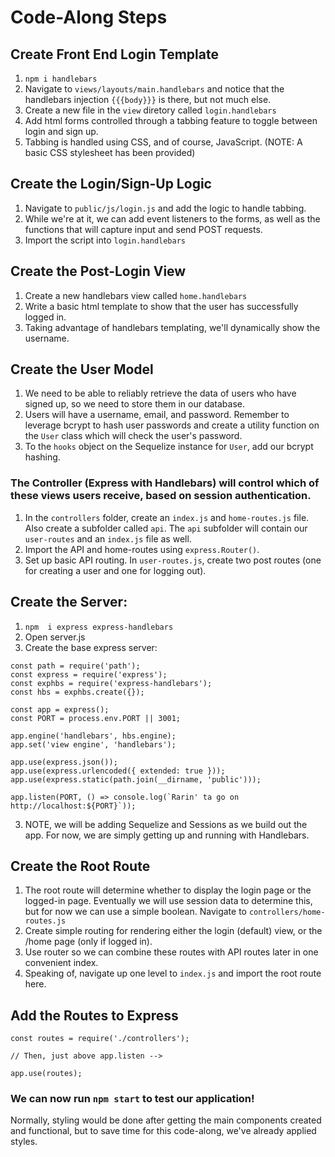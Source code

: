 # Code-Along Steps

## Create Front End Login Template
1. `npm i handlebars`
2. Navigate to `views/layouts/main.handlebars` and notice that the handlebars injection `{{{body}}}` is there, but not much else. 
3. Create a new file in the `view` diretory called `login.handlebars`
4. Add html forms controlled through a tabbing feature to toggle between login and sign up. 
5. Tabbing is handled using CSS, and of course, JavaScript. (NOTE: A basic CSS stylesheet has been provided)

## Create the Login/Sign-Up Logic 
1. Navigate to `public/js/login.js` and add the logic to handle tabbing.
2. While we're at it, we can add event listeners to the forms, as well as the functions that will capture input and send POST requests.
3. Import the script into `login.handlebars`

## Create the Post-Login View
1. Create a new handlebars view called `home.handlebars`
2. Write a basic html template to show that the user has successfully logged in.
3. Taking advantage of handlebars templating, we'll dynamically show the username.

## Create the User Model
1. We need to be able to reliably retrieve the data of users who have signed up, so we need to store them in our database.
2. Users will have a username, email, and password. Remember to leverage bcrypt to hash user passwords and create a utility function on the `User` class which will check the user's password.
3. To the `hooks` object on the Sequelize instance for `User`, add our bcrypt hashing.

### The Controller (Express with Handlebars) will control which of these views users receive, based on session authentication.  
1. In the `controllers` folder, create an `index.js` and `home-routes.js` file. Also create a subfolder called `api`. The `api` subfolder will contain our `user-routes` and an `index.js` file as well.
2. Import the API and home-routes using `express.Router()`.
3. Set up basic API routing. In `user-routes.js`, create two post routes (one for creating a user and one for logging out).
&nbsp;

## Create the Server:

1. `npm  i express express-handlebars`
2. Open server.js
3. Create the base express server:

```
const path = require('path');
const express = require('express');
const exphbs = require('express-handlebars');
const hbs = exphbs.create({});

const app = express();
const PORT = process.env.PORT || 3001;

app.engine('handlebars', hbs.engine);
app.set('view engine', 'handlebars');

app.use(express.json());
app.use(express.urlencoded({ extended: true }));
app.use(express.static(path.join(__dirname, 'public')));

app.listen(PORT, () => console.log(`Rarin' ta go on http://localhost:${PORT}`));

```
3. NOTE, we will be adding Sequelize and Sessions as we build out the app. For now, we are simply getting up and running with Handlebars.

## Create the Root Route
1. The root route will determine whether to display the login page or the logged-in page. Eventually we will use session data to determine this, but for now we can use a simple boolean. Navigate to `controllers/home-routes.js`
2. Create simple routing for rendering either the login (default) view, or the /home page (only if logged in).
3. Use router so we can combine these routes with API routes later in one convenient index.
4. Speaking of, navigate up one level to `index.js` and import the root route here.

## Add the Routes to Express
```
const routes = require('./controllers');

// Then, just above app.listen -->

app.use(routes);
```

### We can now run `npm start` to test our application!
Normally, styling would be done after getting the main components created and functional, but to save time for this code-along, we've already applied styles.

&nbsp;
